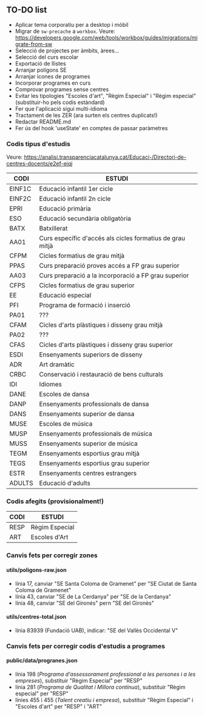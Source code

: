 ## TO-DO list

- Aplicar tema corporatiu per a desktop i mòbil
- Migrar de `sw-precache` a `workbox`. Veure: https://developers.google.com/web/tools/workbox/guides/migrations/migrate-from-sw
- Selecció de projectes per àmbits, àrees...
- Selecció del curs escolar
- Exportació de llistes
- Arranjar polígons SE
- Arranjar icones de programes
- Incorporar programes en curs
- Comprovar programes sense centres
- Evitar les tipologies "Escoles d'art", "Règim Especial" i "Règim especial" (substituir-ho pels codis estàndard)
- Fer que l'aplicació sigui multi-idioma
- Tractament de les ZER (ara surten els centres duplicats!)
- Redactar README.md
- Fer ús del hook 'useState' en comptes de passar paràmetres

### Codis tipus d'estudis

Veure: https://analisi.transparenciacatalunya.cat/Educaci-/Directori-de-centres-docents/e2ef-eiqj

| CODI   | ESTUDI                                                     |
| ------ | ---------------------------------------------------------- |
| EINF1C | Educació infantil 1er cicle                                |
| EINF2C | Educació infantil 2n cicle                                 |
| EPRI   | Educació primària                                          |
| ESO    | Educació secundària obligatòria                            |
| BATX   | Batxillerat                                                |
| AA01   | Curs específic d'accés als cicles formatius de grau mitjà  |
| CFPM   | Cicles formatius de grau mitjà                             |
| PPAS   | Curs preparació proves accés a FP grau superior            |
| AA03   | Curs preparació a la incorporació a FP grau superior       |
| CFPS   | Cicles formatius de grau superior                          |
| EE     | Educació especial                                          |
| PFI    | Programa de formació i inserció                            |
| PA01   | ???                                                        |
| CFAM   | Cicles d'arts plàstiques i disseny grau mitjà              |
| PA02   | ???                                                        |
| CFAS   | Cicles d'arts plàstiques i disseny grau superior           |
| ESDI   | Ensenyaments superiors de disseny                          |
| ADR    | Art dramàtic                                               |
| CRBC   | Conservació i restauració de bens culturals                |
| IDI    | Idiomes                                                    |
| DANE   | Escoles de dansa                                           |
| DANP   | Ensenyaments professionals de dansa                        |
| DANS   | Ensenyaments superior de dansa                             |
| MUSE   | Escoles de música                                          |
| MUSP   | Ensenyaments professionals de música                       |
| MUSS   | Ensenyaments superior de música                            |
| TEGM   | Ensenyaments esportius grau mitjà                          |
| TEGS   | Ensenyaments esportius grau superior                       |
| ESTR   | Ensenyaments centres estrangers                            |
| ADULTS | Educació d'adults                                          |

### Codis afegits (provisionalment!)

| CODI   | ESTUDI                                                     |
| ------ | ---------------------------------------------------------- |
| RESP   | Règim Especial                                             |
| ART    | Escoles d'Art                                              |


### Canvis fets per corregir zones

#### utils/poligons-raw.json
- línia 17, canviar "SE Santa Coloma de Gramenet" per "SE Ciutat de Santa Coloma de Gramenet"
- línia 43, canviar "SE de La Cerdanya" per "SE de la Cerdanya"
- línia 48, canviar "SE del Gironés" pern "SE del Gironès"

#### utils/centres-total.json
- línia 83939 (Fundació UAB), indicar: "SE del Vallès Occidental V"

### Canvis fets per corregir codis d'estudis a programes

#### public/data/progranes.json
- línia 198 (_Programa d'assessorament professional a les persones i a les empreses_), substituir "Règim Especial" per "RESP"
- línia 281 (_Programa de Qualitat i Millora contínua_), substituir "Règim especial" per "RESP"
- línies 455 i 455 (_Talent creatiu i empresa_), substituir "Règim Especial" i "Escoles d'art" per "RESP" i "ART"
